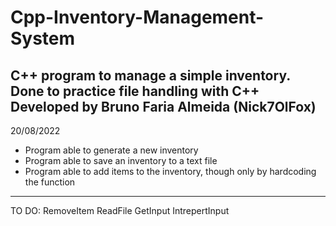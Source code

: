 # Cpp-Inventory-Management-System
 C++ program to manage a simple inventory. Done to practice file handling with C++
 Developed by Bruno Faria Almeida (Nick7OlFox)
------------------------------------------------------------------------------------
20/08/2022
- Program able to generate a new inventory
- Program able to save an inventory to a text file
- Program able to add items to the inventory, though only by hardcoding the function
------------------------------------------------------------------------------------
TO DO:
RemoveItem
ReadFile
GetInput
IntrepertInput
